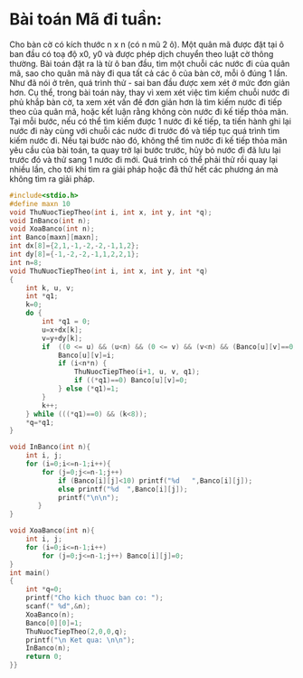 # Bài toán Mã đi tuần:

Cho bàn cờ có kích thước n x n (có n mũ 2 ô). Một quân mã được đặt tại ô ban đầu có toạ độ x0, y0 và được phép dịch chuyển theo luật cờ thông thường. Bài toán đặt ra là từ ô ban đầu, tìm một chuỗi các nước đi của quân mã, sao cho quân mã này đi qua tất cả các ô của bàn cờ, mỗi ô đúng 1 lần.
Như đã nói ở trên, quá trình thử - sai ban đầu được xem xét ở mức đơn giản hơn. Cụ thể, trong bài toán này, thay vì xem xét việc tìm kiếm chuỗi nước đi phủ khắp bàn cờ, ta xem xét vấn đề đơn giản hơn là tìm kiếm nước đi tiếp theo của quân mã, hoặc kết luận rằng không còn nước đi kế tiếp thỏa mãn. Tại mỗi bước, nếu có thể tìm kiếm được 1 nước đi kế tiếp, ta tiến hành ghi lại nước đi này cùng với chuỗi các nước đi trước đó và tiếp tục quá trình tìm kiếm nước đi. Nếu tại bước nào đó, không thể tìm nước đi kế tiếp thỏa mãn yêu cầu của bài toán, ta quay trở lại bước trước, hủy bỏ nước đi đã lưu lại trước đó và thử sang 1 nước đi mới. Quá trình có thể phải thử rồi quay lại nhiều lần, cho tới khi tìm ra giải pháp hoặc đã thử hết các phương án mà không tìm ra giải pháp. 

```c
#include<stdio.h>
#define maxn 10
void ThuNuocTiepTheo(int i, int x, int y, int *q);
void InBanco(int n);
void XoaBanco(int n);
int Banco[maxn][maxn];
int dx[8]={2,1,-1,-2,-2,-1,1,2};
int dy[8]={-1,-2,-2,-1,1,2,2,1};
int n=8;
void ThuNuocTiepTheo(int i, int x, int y, int *q)
{
    int k, u, v;
    int *q1;
    k=0;
    do {
		int *q1 = 0;
        u=x+dx[k];
        v=y+dy[k];
		if  ((0 <= u) && (u<n) && (0 <= v) && (v<n) && (Banco[u][v]==0)) {
			Banco[u][v]=i;
			if (i<n*n) {
				ThuNuocTiepTheo(i+1, u, v, q1);
				if ((*q1)==0) Banco[u][v]=0;
			} else (*q1)=1;
		}
        k++;
	} while (((*q1)==0) && (k<8));
	*q=*q1;
}

void InBanco(int n){
    int i, j;
    for (i=0;i<=n-1;i++){
        for (j=0;j<=n-1;j++)
            if (Banco[i][j]<10) printf("%d   ",Banco[i][j]);
            else printf("%d  ",Banco[i][j]);
			printf("\n\n");
       }
}

void XoaBanco(int n){
    int i, j;
    for (i=0;i<=n-1;i++)
        for (j=0;j<=n-1;j++) Banco[i][j]=0;
}
int main()
{
    int *q=0;
    printf("Cho kich thuoc ban co: ");
    scanf(" %d",&n);
    XoaBanco(n);
    Banco[0][0]=1;
    ThuNuocTiepTheo(2,0,0,q);
    printf("\n Ket qua: \n\n");
    InBanco(n);
    return 0;
}}

```
